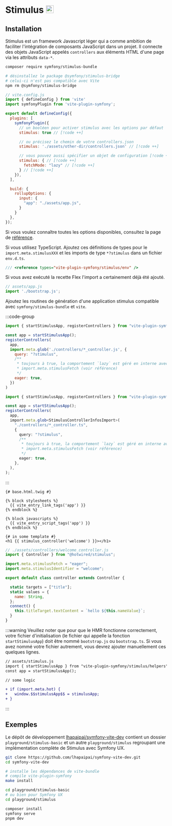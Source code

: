 # Stimulus <img src="/images/logo-stimulus.svg" width="24" height="24" style="display: inline;" />

## Installation

Stimulus est un framework Javascript léger qui a comme ambition de faciliter l'intégration de composants JavaScript dans un projet. Il connecte des objets JavaScript appelés `controllers` aux éléments HTML d'une page via les attributs `data-*`.

```bash
composer require symfony/stimulus-bundle

# désinstallez le package @symfony/stimulus-bridge
# celui-ci n'est pas compatible avec Vite
npm rm @symfony/stimulus-bridge
```

```js
// vite.config.js
import { defineConfig } from 'vite'
import symfonyPlugin from 'vite-plugin-symfony';

export default defineConfig({
  plugins: [
    symfonyPlugin({
      // un booléen pour activer stimulus avec les options par défaut
      stimulus: true // [!code ++]

      // ou précisez le chemin de votre controllers.json
      stimulus: './assets/other-dir/controllers.json' // [!code ++]

      // vous pouvez aussi spécifier un objet de configuration [!code ++]
      stimulus: { // [!code ++]
        fetchMode: "lazy" // [!code ++]
      } // [!code ++]
    }),
  ],

  build: {
    rollupOptions: {
      input: {
        "app": "./assets/app.js",
      }
    }
  },
});
```

Si vous voulez connaître toutes les options disponibles, consultez la page de [référence](/fr/stimulus/reference).

Si vous utilisez TypeScript. Ajoutez ces définitions de types pour le `import.meta.stimulusXXX` et les imports de type `*?stimulus` dans un fichier `env.d.ts`.

```ts
/// <reference types="vite-plugin-symfony/stimulus/env" />
```


Si vous avez exécuté la recette Flex l'import a certainement déjà été ajouté.

```js
// assets/app.js
import './bootstrap.js';
```

Ajoutez les routines de génération d'une application stimulus compatible avec `symfony/stimulus-bundle` et `vite`.

:::code-group
```js [assets/bootstrap.js]
import { startStimulusApp, registerControllers } from "vite-plugin-symfony/stimulus/helpers";

const app = startStimulusApp();
registerControllers(
  app,
  import.meta.glob('./controllers/*_controller.js', {
    query: "?stimulus",
    /**
     * toujours à true, la comportement `lazy` est géré en interne avec
     * import.meta.stimulusFetch (voir référence)
     */
    eager: true,
  })
)
```
```ts [assets/bootstrap.ts]
import { startStimulusApp, registerControllers } from "vite-plugin-symfony/stimulus/helpers";

const app = startStimulusApp();
registerControllers(
  app,
  import.meta.glob<StimulusControllerInfosImport>(
    "./controllers/*_controller.ts",
    {
      query: "?stimulus",
      /**
       * toujours à true, la comportement `lazy` est géré en interne avec
       * import.meta.stimulusFetch (voir référence)
       */
      eager: true,
    },
  ),
);
```
:::


```twig
{# base.html.twig #}

{% block stylesheets %}
  {{ vite_entry_link_tags('app') }}
{% endblock %}

{% block javascripts %}
  {{ vite_entry_script_tags('app') }}
{% endblock %}
```
```twig
{# in some template #}
<h1 {{ stimulus_controller('welcome') }}></h1>
```
```js
// ./assets/controllers/welcome_controller.js
import { Controller } from "@hotwired/stimulus";

import.meta.stimulusFetch = "eager";
import.meta.stimulusIdentifier = "welcome";

export default class controller extends Controller {

  static targets = ["title"];
  static values = {
    name: String,
  };
  connect() {
    this.titleTarget.textContent = `hello ${this.nameValue}`;
  }
}
```

:::warning
Veuillez noter que pour que le HMR fonctionne correctement, votre fichier d'initialisation (le fichier qui appelle la fonction `startStimulusApp`) doit être nommé `bootstrap.js` ou `bootstrap.ts`. Si vous avez nommé votre fichier autrement, vous devrez ajouter manuellement ces quelques lignes.

```diff
// assets/stimulus.js
import { startStimulusApp } from "vite-plugin-symfony/stimulus/helpers";
const app = startStimulusApp();

// some logic

+ if (import.meta.hot) {
+   window.$$stimulusApp$$ = stimulusApp;
+ }
```
:::
## Exemples

Le dépôt de développement [lhapaipai/symfony-vite-dev](https://github.com/lhapaipai/symfony-vite-dev) contient un dossier `playground/stimulus-basic` et un autre `playground/stimulus` regroupant une implémentation complète de Stimulus avec Symfony UX.


```bash
git clone https://github.com/lhapaipai/symfony-vite-dev.git
cd symfony-vite-dev

# installe les dépendances de vite-bundle
# compile vite-plugin-symfony
make install

cd playground/stimulus-basic
# ou bien pour Symfony UX
cd playground/stimulus

composer install
symfony serve
pnpm dev
```
